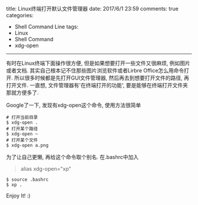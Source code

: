 title: Linux终端打开默认文件管理器
date: 2017/6/1 23:59
comments: true
categories:
  - Shell Command Line
tags:
  - Linux
  - Shell Command
  - xdg-open
---
有时在Linux终端下面操作很方便, 但是如果想要打开一些文件又很麻烦, 例如图片或者文档. 其实自己根本记不住那些图片浏览软件或者Lirbre Office怎么用命令打开. 所以很多时候都是先打开GUI文件管理器, 然后再去到想要打开文件的路径, 再打开文件. 一直想, 文件管理器有'在终端打开的功能', 要是能够在终端打开文件夹那就方便多了.

Google了一下, 发现有xdg-open这个命令, 使用方法很简单

```shell
# 打开当前目录
$ xdg-open .
# 打开某个路径
$ xdg-open ~
# 打开某个文件
$ xdg-open a.png
```

为了让自己更懒, 再给这个命令取个别名. 在.bashrc中加入
> alias xdg-open="xp"
```shell
$ source .bashrc
$ xp .
```

Enjoy It! :)
